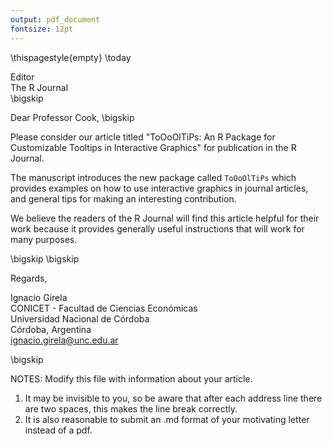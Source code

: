```yaml
---
output: pdf_document
fontsize: 12pt
---
```


\thispagestyle{empty}
\today

Editor   
The R Journal  
\bigskip

Dear Professor Cook,
\bigskip

Please consider our article titled "ToOoOlTiPs: An R Package for Customizable Tooltips in Interactive Graphics" for publication in the R Journal.

The manuscript introduces the new package called `ToOoOlTiPs` which provides examples on how to use interactive graphics in journal articles, and general tips for making an interesting contribution.

We believe the readers of the R Journal will find this article helpful for their work because it provides generally useful instructions that will work for many purposes. 

\bigskip
\bigskip

Regards,
    
    
    
    
Ignacio Girela  
CONICET - Facultad de Ciencias Económicas  
Universidad Nacional de Córdoba  
Córdoba, Argentina  
ignacio.girela@unc.edu.ar  

\bigskip

NOTES: Modify this file with information about your article. 

1. It may be invisible to you, so be aware that after each address line there are two spaces, this makes the line break correctly.
2. It is also reasonable to submit an .md format of your motivating letter instead of a pdf. 
